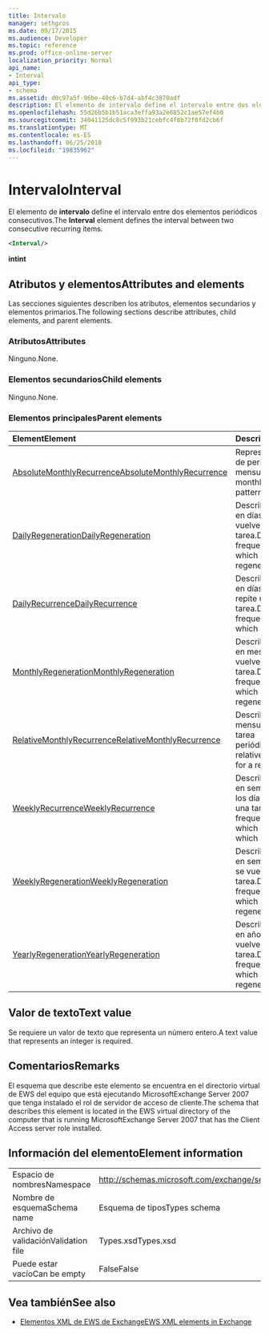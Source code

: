 ```yaml
---
title: Intervalo
manager: sethgros
ms.date: 09/17/2015
ms.audience: Developer
ms.topic: reference
ms.prod: office-online-server
localization_priority: Normal
api_name:
- Interval
api_type:
- schema
ms.assetid: d0c97a5f-96be-40c6-b7d4-abf4c3870adf
description: El elemento de intervalo define el intervalo entre dos elementos periódicos consecutivos.
ms.openlocfilehash: 55d26b5b1b51aca3effa93a2e6852c1ae57ef4b0
ms.sourcegitcommit: 34041125dc8c5f993b21cebfc4f8b72f0fd2cb6f
ms.translationtype: MT
ms.contentlocale: es-ES
ms.lasthandoff: 06/25/2018
ms.locfileid: "19835962"
---
```

# <a name="interval"></a><span data-ttu-id="35952-103">Intervalo</span><span class="sxs-lookup"><span data-stu-id="35952-103">Interval</span></span>

<span data-ttu-id="35952-104">El elemento de **intervalo** define el intervalo entre dos elementos periódicos consecutivos.</span><span class="sxs-lookup"><span data-stu-id="35952-104">The **Interval** element defines the interval between two consecutive recurring items.</span></span> 
  
```xml
<Interval/>
```

 <span data-ttu-id="35952-105">**int**</span><span class="sxs-lookup"><span data-stu-id="35952-105">**int**</span></span>
## <a name="attributes-and-elements"></a><span data-ttu-id="35952-106">Atributos y elementos</span><span class="sxs-lookup"><span data-stu-id="35952-106">Attributes and elements</span></span>

<span data-ttu-id="35952-107">Las secciones siguientes describen los atributos, elementos secundarios y elementos primarios.</span><span class="sxs-lookup"><span data-stu-id="35952-107">The following sections describe attributes, child elements, and parent elements.</span></span>
  
### <a name="attributes"></a><span data-ttu-id="35952-108">Atributos</span><span class="sxs-lookup"><span data-stu-id="35952-108">Attributes</span></span>

<span data-ttu-id="35952-109">Ninguno.</span><span class="sxs-lookup"><span data-stu-id="35952-109">None.</span></span>
  
### <a name="child-elements"></a><span data-ttu-id="35952-110">Elementos secundarios</span><span class="sxs-lookup"><span data-stu-id="35952-110">Child elements</span></span>

<span data-ttu-id="35952-111">Ninguno.</span><span class="sxs-lookup"><span data-stu-id="35952-111">None.</span></span>
  
### <a name="parent-elements"></a><span data-ttu-id="35952-112">Elementos principales</span><span class="sxs-lookup"><span data-stu-id="35952-112">Parent elements</span></span>

|<span data-ttu-id="35952-113">**Element**</span><span class="sxs-lookup"><span data-stu-id="35952-113">**Element**</span></span>|<span data-ttu-id="35952-114">**Descripción**</span><span class="sxs-lookup"><span data-stu-id="35952-114">**Description**</span></span>|
|:-----|:-----|
|[<span data-ttu-id="35952-115">AbsoluteMonthlyRecurrence</span><span class="sxs-lookup"><span data-stu-id="35952-115">AbsoluteMonthlyRecurrence</span></span>](absolutemonthlyrecurrence.md) <br/> |<span data-ttu-id="35952-116">Representa un patrón de periodicidad mensual.</span><span class="sxs-lookup"><span data-stu-id="35952-116">Represents a monthly recurrence pattern.</span></span>  <br/> |
|[<span data-ttu-id="35952-117">DailyRegeneration</span><span class="sxs-lookup"><span data-stu-id="35952-117">DailyRegeneration</span></span>](dailyregeneration.md) <br/> |<span data-ttu-id="35952-118">Describe la frecuencia, en días, en el que se vuelve a generar una tarea.</span><span class="sxs-lookup"><span data-stu-id="35952-118">Describes the frequency, in days, in which a task is regenerated.</span></span>  <br/> |
|[<span data-ttu-id="35952-119">DailyRecurrence</span><span class="sxs-lookup"><span data-stu-id="35952-119">DailyRecurrence</span></span>](dailyrecurrence.md) <br/> |<span data-ttu-id="35952-120">Describe la frecuencia, en días, en el que se repite una tarea.</span><span class="sxs-lookup"><span data-stu-id="35952-120">Describes the frequency, in days, in which a task recurs.</span></span>  <br/> |
|[<span data-ttu-id="35952-121">MonthlyRegeneration</span><span class="sxs-lookup"><span data-stu-id="35952-121">MonthlyRegeneration</span></span>](monthlyregeneration.md) <br/> |<span data-ttu-id="35952-122">Describe la frecuencia, en meses, en el que se vuelve a generar una tarea.</span><span class="sxs-lookup"><span data-stu-id="35952-122">Describes the frequency, in months, in which a task is regenerated.</span></span>  <br/> |
|[<span data-ttu-id="35952-123">RelativeMonthlyRecurrence</span><span class="sxs-lookup"><span data-stu-id="35952-123">RelativeMonthlyRecurrence</span></span>](relativemonthlyrecurrence.md) <br/> |<span data-ttu-id="35952-124">Describe un patrón mensual relativo de una tarea periódica.</span><span class="sxs-lookup"><span data-stu-id="35952-124">Describes a relative monthly pattern for a recurring task.</span></span>  <br/> |
|[<span data-ttu-id="35952-125">WeeklyRecurrence</span><span class="sxs-lookup"><span data-stu-id="35952-125">WeeklyRecurrence</span></span>](weeklyrecurrence.md) <br/> |<span data-ttu-id="35952-126">Describe la frecuencia, en semanas, en el que y los días en que se repite una tarea.</span><span class="sxs-lookup"><span data-stu-id="35952-126">Describes the frequency, in weeks, in which and the days on which a task recurs.</span></span>  <br/> |
|[<span data-ttu-id="35952-127">WeeklyRegeneration</span><span class="sxs-lookup"><span data-stu-id="35952-127">WeeklyRegeneration</span></span>](weeklyregeneration.md) <br/> |<span data-ttu-id="35952-128">Describe la frecuencia, en semanas, en el que se vuelve a generar una tarea.</span><span class="sxs-lookup"><span data-stu-id="35952-128">Describes the frequency, in weeks, in which a task is regenerated.</span></span>  <br/> |
|[<span data-ttu-id="35952-129">YearlyRegeneration</span><span class="sxs-lookup"><span data-stu-id="35952-129">YearlyRegeneration</span></span>](yearlyregeneration.md) <br/> |<span data-ttu-id="35952-130">Describe la frecuencia, en años, en el que se vuelve a generar una tarea.</span><span class="sxs-lookup"><span data-stu-id="35952-130">Describes the frequency, in years, in which a task is regenerated.</span></span>  <br/> |
   
## <a name="text-value"></a><span data-ttu-id="35952-131">Valor de texto</span><span class="sxs-lookup"><span data-stu-id="35952-131">Text value</span></span>

<span data-ttu-id="35952-132">Se requiere un valor de texto que representa un número entero.</span><span class="sxs-lookup"><span data-stu-id="35952-132">A text value that represents an integer is required.</span></span>
  
## <a name="remarks"></a><span data-ttu-id="35952-133">Comentarios</span><span class="sxs-lookup"><span data-stu-id="35952-133">Remarks</span></span>

<span data-ttu-id="35952-134">El esquema que describe este elemento se encuentra en el directorio virtual de EWS del equipo que está ejecutando MicrosoftExchange Server 2007 que tenga instalado el rol de servidor de acceso de cliente.</span><span class="sxs-lookup"><span data-stu-id="35952-134">The schema that describes this element is located in the EWS virtual directory of the computer that is running MicrosoftExchange Server 2007 that has the Client Access server role installed.</span></span>
  
## <a name="element-information"></a><span data-ttu-id="35952-135">Información del elemento</span><span class="sxs-lookup"><span data-stu-id="35952-135">Element information</span></span>

|||
|:-----|:-----|
|<span data-ttu-id="35952-136">Espacio de nombres</span><span class="sxs-lookup"><span data-stu-id="35952-136">Namespace</span></span>  <br/> |http://schemas.microsoft.com/exchange/services/2006/types  <br/> |
|<span data-ttu-id="35952-137">Nombre de esquema</span><span class="sxs-lookup"><span data-stu-id="35952-137">Schema name</span></span>  <br/> |<span data-ttu-id="35952-138">Esquema de tipos</span><span class="sxs-lookup"><span data-stu-id="35952-138">Types schema</span></span>  <br/> |
|<span data-ttu-id="35952-139">Archivo de validación</span><span class="sxs-lookup"><span data-stu-id="35952-139">Validation file</span></span>  <br/> |<span data-ttu-id="35952-140">Types.xsd</span><span class="sxs-lookup"><span data-stu-id="35952-140">Types.xsd</span></span>  <br/> |
|<span data-ttu-id="35952-141">Puede estar vacío</span><span class="sxs-lookup"><span data-stu-id="35952-141">Can be empty</span></span>  <br/> |<span data-ttu-id="35952-142">False</span><span class="sxs-lookup"><span data-stu-id="35952-142">False</span></span>  <br/> |
   
## <a name="see-also"></a><span data-ttu-id="35952-143">Vea también</span><span class="sxs-lookup"><span data-stu-id="35952-143">See also</span></span>



- [<span data-ttu-id="35952-144">Elementos XML de EWS de Exchange</span><span class="sxs-lookup"><span data-stu-id="35952-144">EWS XML elements in Exchange</span></span>](ews-xml-elements-in-exchange.md)

